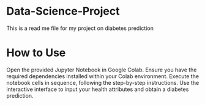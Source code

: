 # Data-Science-Project
This is a read me file for my project on diabetes prediction

# How to Use
Open the provided Jupyter Notebook in Google Colab.
Ensure you have the required dependencies installed within your Colab environment.
Execute the notebook cells in sequence, following the step-by-step instructions.
Use the interactive interface to input your health attributes and obtain a diabetes prediction.
